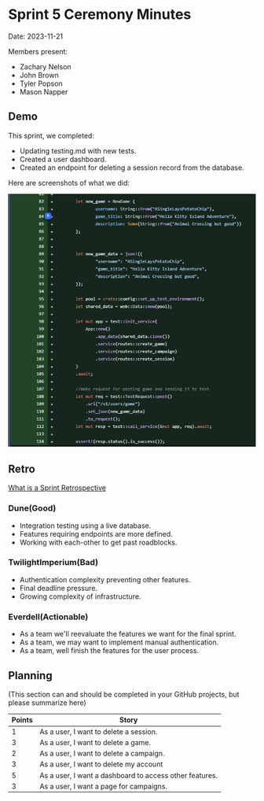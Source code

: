 # Sprint 5 Ceremony Minutes

Date: 2023-11-21

Members present:

* Zachary Nelson
* John Brown
* Tyler Popson
* Mason Napper

## Demo

This sprint, we completed:

* Updating testing.md with new tests.
* Created a user dashboard.
* Created an endpoint for deleting a session record from the database.


Here are screenshots of what we did:

![New Tests](images/GameCreateTest.PNG)
## Retro

[What is a Sprint Retrospective](https://www.scrum.org/resources/what-is-a-sprint-retrospective)

### Dune(Good)
* Integration testing using a live database.
* Features requiring endpoints are more defined. 
* Working with each-other to get past roadblocks.

### TwilightImperium(Bad)

* Authentication complexity preventing other features.
* Final deadline pressure.
* Growing complexity of infrastructure.

### Everdell(Actionable)

* As a team we'll reevaluate the features we want for the final sprint.
* As a team, we may want to implement manual authentication.
* As a team, well finish the features for the user process. 

## Planning

(This section can and should be completed in your GitHub projects, but please summarize here)

| Points | Story                                                   |
|--------|---------------------------------------------------------|
| 1      | As a user, I want to delete a session.                  |
| 3      | As a user, I want to delete a game.                     |
| 2      | As a user, I want to delete a campaign.                 |
| 3      | As a user, I want to delete my account                  |
| 5      | As a user, I want a dashboard to access other features. |
| 3      | As a user, I want a page for campaigns.                 |


